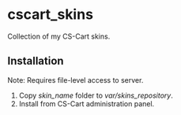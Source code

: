 cscart_skins
============

Collection of my CS-Cart skins.

Installation
------------

Note: Requires file-level access to server.

1. Copy *skin_name* folder to *var/skins_repository*.
2. Install from CS-Cart administration panel.
